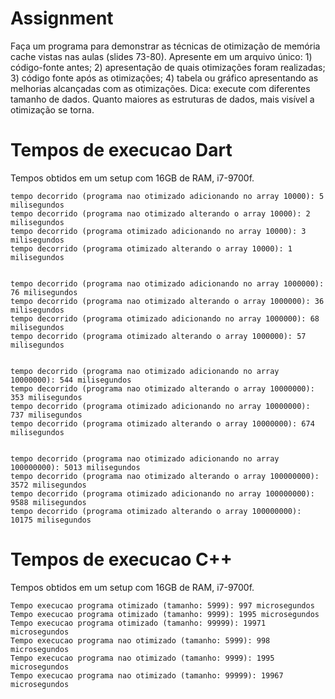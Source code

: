 # Assignment

Faça um programa para demonstrar as técnicas de otimização de memória cache vistas nas aulas (slides 73-80). Apresente em um arquivo único: 1) código-fonte antes; 2) apresentação de quais otimizações foram realizadas; 3) código fonte após as otimizações; 4) tabela ou gráfico apresentando as melhorias alcançadas com as otimizações. Dica: execute com diferentes tamanho de dados. Quanto maiores as estruturas de dados, mais visível a otimização se torna.

# Tempos de execucao Dart

Tempos obtidos em um setup com 16GB de RAM, i7-9700f.

```
tempo decorrido (programa nao otimizado adicionando no array 10000): 5 milisegundos
tempo decorrido (programa nao otimizado alterando o array 10000): 2 milisegundos
tempo decorrido (programa otimizado adicionando no array 10000): 3 milisegundos
tempo decorrido (programa otimizado alterando o array 10000): 1 milisegundos


tempo decorrido (programa nao otimizado adicionando no array 1000000): 76 milisegundos
tempo decorrido (programa nao otimizado alterando o array 1000000): 36 milisegundos
tempo decorrido (programa otimizado adicionando no array 1000000): 68 milisegundos
tempo decorrido (programa otimizado alterando o array 1000000): 57 milisegundos


tempo decorrido (programa nao otimizado adicionando no array 10000000): 544 milisegundos
tempo decorrido (programa nao otimizado alterando o array 10000000): 353 milisegundos
tempo decorrido (programa otimizado adicionando no array 10000000): 737 milisegundos
tempo decorrido (programa otimizado alterando o array 10000000): 674 milisegundos


tempo decorrido (programa nao otimizado adicionando no array 100000000): 5013 milisegundos
tempo decorrido (programa nao otimizado alterando o array 100000000): 3572 milisegundos
tempo decorrido (programa otimizado adicionando no array 100000000): 9588 milisegundos
tempo decorrido (programa otimizado alterando o array 100000000): 10175 milisegundos

```

# Tempos de execucao C++

Tempos obtidos em um setup com 16GB de RAM, i7-9700f.

```
Tempo execucao programa otimizado (tamanho: 5999): 997 microsegundos
Tempo execucao programa otimizado (tamanho: 9999): 1995 microsegundos
Tempo execucao programa otimizado (tamanho: 99999): 19971 microsegundos
Tempo execucao programa nao otimizado (tamanho: 5999): 998 microsegundos
Tempo execucao programa nao otimizado (tamanho: 9999): 1995 microsegundos
Tempo execucao programa nao otimizado (tamanho: 99999): 19967 microsegundos
